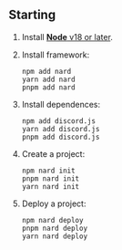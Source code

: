 ## Starting

1. Install [**Node** v18 or later](https://nodejs.org).

2. Install framework:

    ```sh-session
    npm add nard
    yarn add nard
    pnpm add nard
    ```
3. Install dependences:

    ```sh-session
    npm add discord.js
    yarn add discord.js
    pnpm add discord.js
    ```

4. Create a project:

    ```sh-session
    npm nard init
    pnpm nard init
    yarn nard init
    ```

5. Deploy a project:

    ```sh-session
    npm nard deploy
    pnpm nard deploy
    yarn nard deploy
    ```
